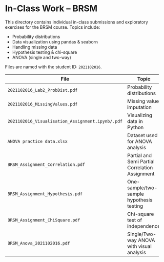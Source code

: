 # In-Class Work – BRSM

This directory contains individual in-class submissions and exploratory exercises for the BRSM course. Topics include:

- Probability distributions
- Data visualization using pandas & seaborn
- Handling missing data
- Hypothesis testing & chi-square
- ANOVA (single and two-way)

Files are named with the student ID: `2021102016`.

| File | Topic |
|------|-------|
| `2021102016_Lab2_ProbDist.pdf` | Probability distributions |
| `2021102016_MissingValues.pdf` | Missing value imputation |
| `2021102016_Visualisation_Assignment.ipynb/.pdf` | Visualizing data in Python |
| `ANOVA practice data.xlsx` | Dataset used for ANOVA analysis |
| `BRSM_Assignment_Correlation.pdf` | Partial and Semi Partial Correlation Assignment |
| `BRSM_Assignment_Hypothesis.pdf` | One-sample/two-sample hypothesis testing |
| `BRSM_Assignment_ChiSquare.pdf` | Chi-square test of independence |
| `BRSM_Anova_2021102016.pdf` | Single/Two-way ANOVA with visual analysis |

